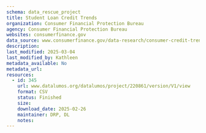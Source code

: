 ```yaml
---
schema: data_rescue_project 
title: Student Loan Credit Trends
organization: Consumer Financial Protection Bureau
agency: Consumer Financial Protection Bureau
websites: consumerfinance.gov
data_source: www.consumerfinance.gov/data-research/consumer-credit-trends/student-loans/
description: 
last_modified: 2025-03-04
last_modified_by: Kathleen
metadata_available: No
metadata_url: 
resources:
  - id: 345
    url: www.datalumos.org/datalumos/project/220861/version/V1/view
    format: CSV
    status: Finished
    size: 
    download_date: 2025-02-26
    maintainer: DRP, DL
    notes: 
---
```


